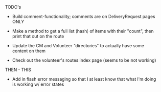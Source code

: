 TODO's

* Build comment-functionality; comments are on DeliveryRequest pages ONLY

* Make a method to get a full list (hash) of items with their "count", then print that out on the route

* Update the CM and Volunteer "directories" to actually have some content on them

* Check out the volunteer's routes index page (seems to be not working)

THEN - THIS
* Add in flash error messaging so that I at least know that what I'm doing is working w/ error states
